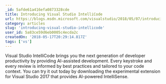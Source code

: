 ```yaml
---
_id: 5afde61a416efa0873328cde
title: Introducing Visual Studio IntelliCode
url: https://blogs.msdn.microsoft.com/visualstudio/2018/05/07/introducing-visual-studio-intellicode/
category: articles
slug: 'introducing-visual-studio-intellicode'
user_id: 5a83ce59d6eb0005c4ecda2c
createdOn: '2018-05-17T20:29:14.817Z'
tags: ['vs']
---
```


Visual Studio IntelliCode brings you the next generation of developer productivity by providing AI-assisted development. Every keystroke and every review is informed by best practices and tailored to your code context. You can try it out today by downloading the experimental extension for Visual Studio 2017 that provides AI-powered IntelliSense.


